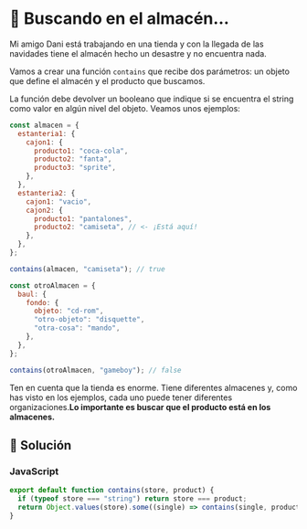 # 🏪 Buscando en el almacén...

Mi amigo Dani está trabajando en una tienda y con la llegada de las navidades tiene el almacén hecho un desastre y no encuentra nada.

Vamos a crear una función `contains` que recibe dos parámetros: un objeto que define el almacén y el producto que buscamos.

La función debe devolver un booleano que indique si se encuentra el string como valor en algún nivel del objeto. Veamos unos ejemplos:

```js
const almacen = {
  estanteria1: {
    cajon1: {
      producto1: "coca-cola",
      producto2: "fanta",
      producto3: "sprite",
    },
  },
  estanteria2: {
    cajon1: "vacio",
    cajon2: {
      producto1: "pantalones",
      producto2: "camiseta", // <- ¡Está aquí!
    },
  },
};

contains(almacen, "camiseta"); // true

const otroAlmacen = {
  baul: {
    fondo: {
      objeto: "cd-rom",
      "otro-objeto": "disquette",
      "otra-cosa": "mando",
    },
  },
};

contains(otroAlmacen, "gameboy"); // false
```

Ten en cuenta que la tienda es enorme. Tiene diferentes almacenes y, como has visto en los ejemplos, cada uno puede tener diferentes organizaciones.**Lo importante es buscar que el producto está en los almacenes.**

## 👾 Solución

### JavaScript

```js
export default function contains(store, product) {
  if (typeof store === "string") return store === product;
  return Object.values(store).some((single) => contains(single, product));
}
```
